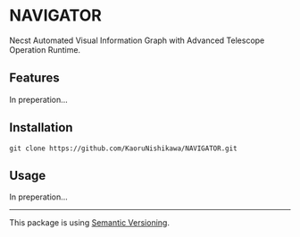 # NAVIGATOR

Necst Automated Visual Information Graph with Advanced Telescope Operation Runtime.

## Features

In preperation...

## Installation

```shell
git clone https://github.com/KaoruNishikawa/NAVIGATOR.git
```

## Usage

In preperation...

---

This package is using [Semantic Versioning](https://semver.org).

